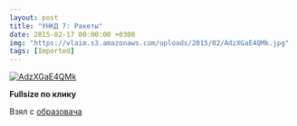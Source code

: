 ```yaml
---
layout: post
title: "УНКД 7: Ракеты"
date: 2015-02-17 00:00:00 +0300
img: "https://vlaim.s3.amazonaws.com/uploads/2015/02/AdzXGaE4QMk.jpg"
tags: [Imported]
---
```


[![AdzXGaE4QMk](https://vlaim.s3.amazonaws.com/uploads/2015/02/AdzXGaE4QMk.jpg)](https://psv4.vk.me/c609718/u382459/docs/0c16a8683008/Raketymira.png?extra=EpEmfRor-Q8yhIOa912cHTYhrYJLgP1K2XkjU5wJ_7YgUC3kCesvQhKxSh8idqMs3mQGXC0oWgMq2i255bBW5sfB3Q)

**Fullsize по клику**

Взял с [образовача](https://vk.com/obrazovach?w=wall-74404187_89627)